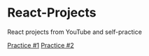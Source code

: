 # React-Projects
React projects from YouTube and self-practice

[Practice #1](https://youtu.be/YQCDUJ6hhNY?si=WJDbBNwpWl95abdf)
[Practice #2](https://github.com/judygab/web-dev-projects/tree/main/personal-portfolio)
